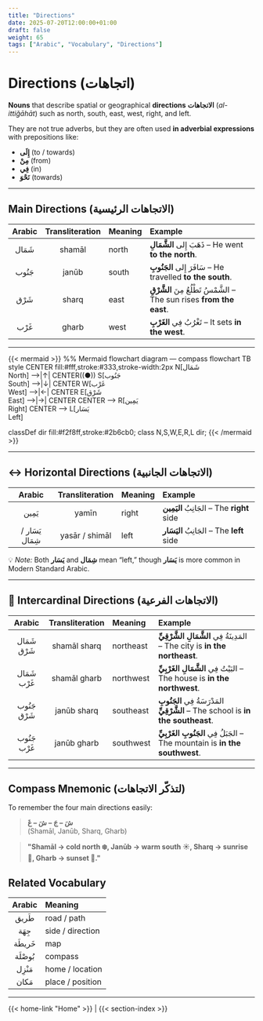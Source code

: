```yaml
---
title: "Directions"
date: 2025-07-20T12:00:00+01:00
draft: false
weight: 65
tags: ["Arabic", "Vocabulary", "Directions"]
---
```


# Directions (اتجاهات)

**Nouns** that describe spatial or geographical **directions** **الاتجاهات** (*al-ittiǧāhāt*) such as north, south, east, west, right, and left.

They are not true adverbs, but they are often used **in adverbial expressions** with prepositions like:

- **إِلَى** (to / towards)  
- **مِنْ** (from)  
- **فِي** (in)  
- **نَحْوَ** (towards)

---

## Main Directions (الاتجاهات الرئيسية)

| Arabic | Transliteration | Meaning | Example |
|:-------:|:----------------:|:--------|:---------|
| شَمَال | shamāl | north | ذَهَبَ إِلى **الشَّمَالِ** – He went **to the north**. |
| جَنُوب | janūb | south | سَافَرَ إِلى **الجَنُوبِ** – He travelled **to the south**. |
| شَرْق | sharq | east | الشَّمْسُ تَطْلُعُ مِنَ **الشَّرْقِ** – The sun rises **from the east**. |
| غَرْب | gharb | west | تَغْرُبُ فِي **الغَرْبِ** – It sets **in the west**. |

---

{{< mermaid >}}
%% Mermaid flowchart diagram — compass
flowchart TB
  style CENTER fill:#fff,stroke:#333,stroke-width:2px
  N[شَمَال<br/>North] -->|↑| CENTER((●))
  S[جَنُوب<br/>South] -->|↓| CENTER
  W[غَرْب<br/>West] -->|←| CENTER
  E[شَرْق<br/>East] -->|→| CENTER
  CENTER --> R[يَمِين<br/>Right]
  CENTER --> L[يَسَار<br/>Left]

  classDef dir fill:#f2f8ff,stroke:#2b6cb0;
  class N,S,W,E,R,L dir;
{{< /mermaid >}}

---

## ↔️ Horizontal Directions (الاتجاهات الجانبية)

| Arabic | Transliteration | Meaning | Example |
|:--------:|:----------------:|:---------|:---------|
| يَمِين | yamīn | right | الجَانِبُ **اليَمِين** – The **right** side |
| يَسَار / شِمَال | yasār / shimāl | left | الجَانِبُ **اليَسَار** – The **left** side |

💡 *Note:* Both **يَسَار** and **شِمَال** mean “left,” though **يَسَار** is more common in Modern Standard Arabic.

---

## 🧩 Intercardinal Directions (الاتجاهات الفرعية)

| Arabic | Transliteration | Meaning | Example |
|:--------:|:----------------:|:---------|:---------|
| شَمَال شَرْق | shamāl sharq | northeast | المَدِينَةُ فِي **الشَّمَالِ الشَّرْقِيِّ** – The city is **in the northeast**. |
| شَمَال غَرْب | shamāl gharb | northwest | البَيْتُ فِي **الشَّمَالِ الغَرْبِيِّ** – The house is **in the northwest**. |
| جَنُوب شَرْق | janūb sharq | southeast | المَدْرَسَةُ فِي **الجَنُوبِ الشَّرْقِيِّ** – The school is **in the southeast**. |
| جَنُوب غَرْب | janūb gharb | southwest | الجَبَلُ فِي **الجَنُوبِ الغَرْبِيِّ** – The mountain is **in the southwest**. |

---

## Compass Mnemonic (لتذكّر الاتجاهات)

To remember the four main directions easily:

> **شَ – جَ – شَ – غَ**  
> (Shamāl, Janūb, Sharq, Gharb)

> **"Shamāl → cold north ❄️, Janūb → warm south ☀️, Sharq → sunrise 🌅, Gharb → sunset 🌇."**

## Related Vocabulary

| Arabic | Meaning |
|:--------:|:---------|
| طَريق | road / path |
| جِهَة | side / direction |
| خَريطَة | map |
| بُوصْلَة | compass |
| مَنْزِل | home / location |
| مَكان | place / position |

---

{{< home-link "Home" >}} | {{< section-index >}}